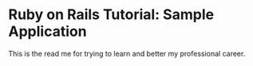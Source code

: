 # Ruby on Rails Tutorial: Sample Application

This is the read me for trying to learn and better my professional career.
